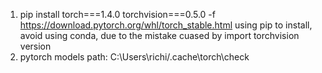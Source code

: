 


1. pip install torch===1.4.0 torchvision===0.5.0 -f https://download.pytorch.org/whl/torch_stable.html  using pip to install, avoid using conda, due to the mistake cuased by import torchvision version
2.  pytorch models path: C:\Users\richi/.cache\torch\check
<!--stackedit_data:
eyJoaXN0b3J5IjpbLTI3ODA4MzUyOSwyMTI0NTEwNzc0XX0=
-->